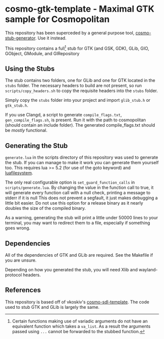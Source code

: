 # cosmo-gtk-template - Maximal GTK sample for Cosmopolitan

This repository has been superceded by a general purpose tool, [cosmo-stub-generator](https://github.com/ppebb/cosmo-stub-generator). Use it instead.

This repository contains a full[^1] stub for GTK (and GSK, GDK), GLib, GIO, GObject, GModule, and GIRepository

## Using the Stubs
The stub contains two folders, one for GLib and one for GTK located in the `stubs` folder. The necessary headers to build are not present, so run `scripts/copy_headers.sh` to copy the requisite headers into the `stubs` folder.

Simply copy the `stubs` folder into your project and import `glib_stub.h` or `gtk_stub.h`.

If you use Clangd, a script to generate `compile_flags.txt`, `gen_compile_flags.sh`, is present. Run it with the path to cosmopolitan (should contain an include folder). The generated compile_flags.txt should be *mostly* functional.

## Generating the Stub
`generate.lua` in the scripts directory of this repository was used to generate the stub. If you can manage to make it work you can generate them yourself too. This requires lua >= 5.2 (for use of the goto keyword) and [luafilesystem](https://github.com/lunarmodules/luafilesystem).

The only real configurable option is `set_guard_function_calls` in `scripts/generate.lua`. By changing the value in the function call to true, it will generate every function call with a null check, printing a message to stderr if it is null This does not prevent a segfault, it just makes debugging a little bit easier. Do not use this option for a release binary as it nearly doubles the size of the compiled binary.

As a warning, generating the stub will print a little under 50000 lines to your terminal, you may want to redirect them to a file, especially if something goes wrong.

## Dependencies
All of the dependencies of GTK and GLib are required. See the Makefile if you are unsure.

Depending on how you generated the stub, you will need Xlib and wayland-protocol headers.

## References
This repository is based off of vkoskiv's [cosmo-sdl-template](https://github.com/vkoskiv/cosmo-sdl-template). The code used to stub GTK and GLib is largely the same.

[^1]: Certain functions making use of variadic arguments do not have an equivalent function which takes a `va_list`. As a result the arguments passed using `...` cannot be forwarded to the stubbed function.
